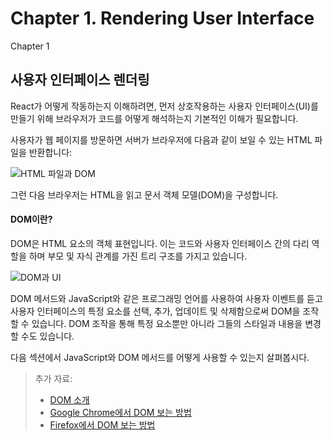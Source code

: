 # Chapter 1. Rendering User Interface

Chapter 1

## 사용자 인터페이스 렌더링

React가 어떻게 작동하는지 이해하려면, 먼저 상호작용하는 사용자 인터페이스(UI)를 만들기 위해 브라우저가 코드를 어떻게 해석하는지 기본적인 이해가 필요합니다.

사용자가 웹 페이지를 방문하면 서버가 브라우저에 다음과 같이 보일 수 있는 HTML 파일을 반환합니다:

![HTML 파일과 DOM](https://nextjs.org/\_next/image?url=%2Fstatic%2Fimages%2Flearn%2Ffoundations%2Fhtml-to-dom.png\&w=1920\&q=75\&dpl=dpl\_68SyDasVh5cW8stCg4cSvM4vtq44)

그런 다음 브라우저는 HTML을 읽고 문서 객체 모델(DOM)을 구성합니다.

&#x20;

#### DOM이란?

DOM은 HTML 요소의 객체 표현입니다. 이는 코드와 사용자 인터페이스 간의 다리 역할을 하며 부모 및 자식 관계를 가진 트리 구조를 가지고 있습니다.

![DOM과 UI](https://nextjs.org/\_next/image?url=%2Fstatic%2Fimages%2Flearn%2Ffoundations%2Fdom-to-ui.png\&w=1920\&q=75\&dpl=dpl\_68SyDasVh5cW8stCg4cSvM4vtq44)

DOM 메서드와 JavaScript와 같은 프로그래밍 언어를 사용하여 사용자 이벤트를 듣고 사용자 인터페이스의 특정 요소를 선택, 추가, 업데이트 및 삭제함으로써 DOM을 조작할 수 있습니다. DOM 조작을 통해 특정 요소뿐만 아니라 그들의 스타일과 내용을 변경할 수도 있습니다.

다음 섹션에서 JavaScript와 DOM 메서드를 어떻게 사용할 수 있는지 살펴봅시다.

&#x20;

> 추가 자료:
>
> * [DOM 소개](https://developer.mozilla.org/docs/Web/API/Document\_Object\_Model/Introduction)
> * [Google Chrome에서 DOM 보는 방법](https://developer.chrome.com/docs/devtools/dom/)
> * [Firefox에서 DOM 보는 방법](https://developer.mozilla.org/docs/Tools/Debugger/How\_to/Highlight\_and\_inspect\_DOM\_nodes)
